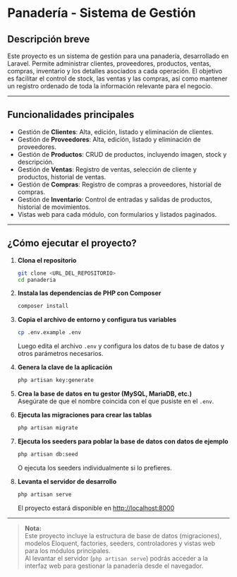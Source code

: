 # Panadería - Sistema de Gestión

## Descripción breve

Este proyecto es un sistema de gestión para una panadería, desarrollado en Laravel. Permite administrar clientes, proveedores, productos, ventas, compras, inventario y los detalles asociados a cada operación. El objetivo es facilitar el control de stock, las ventas y las compras, así como mantener un registro ordenado de toda la información relevante para el negocio.

---

## Funcionalidades principales

- Gestión de **Clientes**: Alta, edición, listado y eliminación de clientes.
- Gestión de **Proveedores**: Alta, edición, listado y eliminación de proveedores.
- Gestión de **Productos**: CRUD de productos, incluyendo imagen, stock y descripción.
- Gestión de **Ventas**: Registro de ventas, selección de cliente y productos, historial de ventas.
- Gestión de **Compras**: Registro de compras a proveedores, historial de compras.
- Gestión de **Inventario**: Control de entradas y salidas de productos, historial de movimientos.
- Vistas web para cada módulo, con formularios y listados paginados.

---

## ¿Cómo ejecutar el proyecto?

1. **Clona el repositorio**
   ```bash
   git clone <URL_DEL_REPOSITORIO>
   cd panaderia
   ```

2. **Instala las dependencias de PHP con Composer**
   ```bash
   composer install
   ```

3. **Copia el archivo de entorno y configura tus variables**
   ```bash
   cp .env.example .env
   ```
   Luego edita el archivo `.env` y configura los datos de tu base de datos y otros parámetros necesarios.

4. **Genera la clave de la aplicación**
   ```bash
   php artisan key:generate
   ```

5. **Crea la base de datos en tu gestor (MySQL, MariaDB, etc.)**  
   Asegúrate de que el nombre coincida con el que pusiste en el `.env`.

6. **Ejecuta las migraciones para crear las tablas**
   ```bash
   php artisan migrate
   ```

7. **Ejecuta los seeders para poblar la base de datos con datos de ejemplo**
   ```bash
   php artisan db:seed
   ```
   O ejecuta los seeders individualmente si lo prefieres.

8. **Levanta el servidor de desarrollo**
   ```bash
   php artisan serve
   ```
   El proyecto estará disponible en [http://localhost:8000](http://localhost:8000)

---

> **Nota:**  
> Este proyecto incluye la estructura de base de datos (migraciones), modelos Eloquent, factories, seeders, controladores y vistas web para los módulos principales.  
> Al levantar el servidor (`php artisan serve`) podrás acceder a la interfaz web para gestionar la panadería desde el navegador.